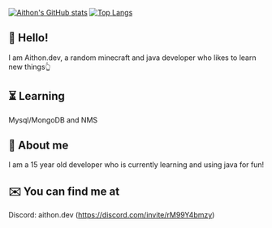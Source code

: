 
[![Aithon's GitHub stats](https://github-readme-stats.vercel.app/api?username=aithondev)](https://github.com/anuraghazra/github-readme-stats)
[![Top Langs](https://github-readme-stats.vercel.app/api/top-langs/?username=aithondev)](https://github.com/anuraghazra/github-readme-stats)

 ## 👀 Hello! 
 
 I am Aithon.dev, a random minecraft and java developer who likes to learn new things👆

 ## ⏳️ Learning

 Mysql/MongoDB and NMS

 ## 📌 About me

 I am a 15 year old developer who is currently learning and using java for fun! 

 ## ✉️ You can find me at

 Discord: aithon.dev (https://discord.com/invite/rM99Y4bmzy)



 

 
 
